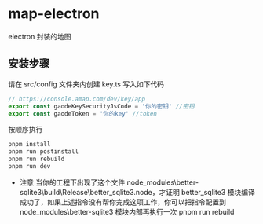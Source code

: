 # map-electron

electron 封装的地图

## 安装步骤

请在 src/config 文件夹内创建 key.ts
写入如下代码

```typescript
// https://console.amap.com/dev/key/app
export const gaodeKeySecurityJsCode = '你的密钥' //密钥
export const gaodeToken = '你的key' //token
```

按顺序执行

```bash
pnpm install
pnpm run postinstall
pnpm run rebuild
pnpm run dev
```

- 注意 当你的工程下出现了这个文件 node_modules\better-sqlite3\build\Release\better_sqlite3.node，才证明 better_sqlite3 模块编译成功了，如果上述指令没有帮你完成这项工作，你可以把指令配置到 node_modules\better-sqlite3 模块内部再执行一次 pnpm run rebuild
